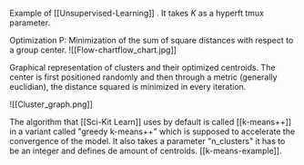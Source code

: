 Example of [[Unsupervised-Learning]] . It takes *K* as a hyperft tmux
parameter.

Optimization P: Minimization of the sum of square distances with respect to a group center.
![[Flow-chartflow_chart.jpg]]

Graphical representation of clusters and their optimized centroids. The center is first positioned randomly and then through a metric (generally euclidian), the distance squared is minimized in every iteration. 

![[Cluster_graph.png]]

The algorithm that [[Sci-Kit Learn]] uses by default is called [[k-means++]] in a variant called "greedy k-means++" which is supposed to accelerate the convergence of the model.
It also takes a parameter "n_clusters" it has to be an integer and defines de amount of centroids.
[[k-means-example]].